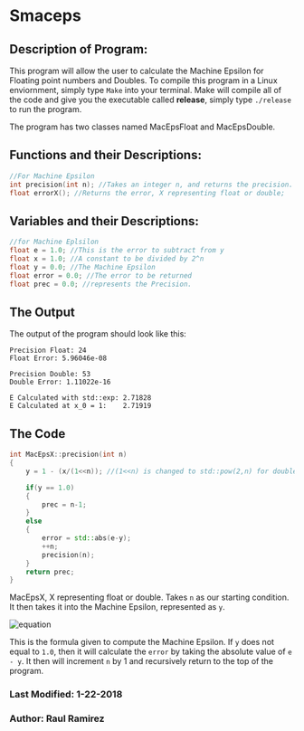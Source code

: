 # Smaceps

## Description of Program:
This program will allow the user to calculate the Machine Epsilon for Floating point numbers and Doubles. To compile this program in a Linux enviornment, simply type `Make` into your terminal. Make will compile all of the code and give you the executable called **release**, simply type `./release` to run the program. 

The program has two classes named MacEpsFloat and MacEpsDouble. 

## Functions and their Descriptions:

```cpp
//For Machine Epsilon
int precision(int n); //Takes an integer n, and returns the precision.
float errorX(); //Returns the error, X representing float or double;
```

## Variables and their Descriptions:

```cpp
//for Machine Eplsilon
float e = 1.0; //This is the error to subtract from y
float x = 1.0; //A constant to be divided by 2^n
float y = 0.0; //The Machine Epsilon
float error = 0.0; //The error to be returned
float prec = 0.0; //represents the Precision.
```

## The Output
The output of the program should look like this:
```
Precision Float: 24
Float Error: 5.96046e-08

Precision Double: 53
Double Error: 1.11022e-16

E Calculated with std::exp: 2.71828
E Calculated at x_0 = 1:    2.71919
```

## The Code
```cpp
int MacEpsX::precision(int n)
{
	y = 1 - (x/(1<<n)); //(1<<n) is changed to std::pow(2,n) for doubles.

	if(y == 1.0)
	{
		prec = n-1;
	}
	else
	{
		error = std::abs(e-y);
		++n;
		precision(n);
	}
	return prec;
}
```
MacEpsX, X representing float or double. Takes `n` as our starting condition. It then takes it into the Machine Epsilon, represented as `y`. 

![equation](https://latex.codecogs.com/gif.latex?macEps&space;=&space;macEps&space;-&space;\frac{x}{2^n}) 

This is the formula given to compute the Machine Epsilon. If `y` does not equal to `1.0`, then it will calculate the `error` by taking the absolute value of `e - y`. It then will increment `n` by 1 and recursively return to the top of the program.

### Last Modified: 1-22-2018
### Author: Raul Ramirez

